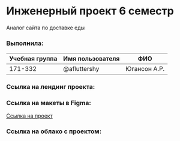 # Инженерный проект 6 семестр
Аналог сайта по доставке еды

### Выполнила:
| Учебная группа | Имя пользователя | ФИО |
|----------------|---------------------|----------------------|
| 171-332     | @afluttershy | Югансон А.Р. |

### Ссылка на лендинг проекта:

### Ссылка на макеты в Figma:
 [Ссылка на проект](https://www.figma.com/file/FCTt2DhCmd5jiJxsBktY1K/171-332-%D0%AE%D0%B3%D0%B0%D0%BD%D1%81%D0%BE%D0%BD-%D0%90%D0%BD%D0%BD%D0%B0-%D0%98%D0%9F-%D0%90%D0%BD%D0%B0%D0%BB%D0%BE%D0%B3-%D1%81%D0%B0%D0%B9%D1%82%D0%B0-%D0%BF%D0%BE-%D0%B4%D0%BE%D1%81%D1%82%D0%B0%D0%B2%D0%BA%D0%B5-%D0%B5%D0%B4%D1%8B?node-id=1%3A4)

### Ссылка на облако с проектом:


